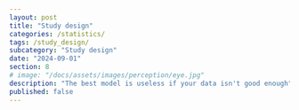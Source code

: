 ```yaml
---
layout: post
title: "Study design"
categories: /statistics/
tags: /study_design/
subcategory: "Study design"
date: "2024-09-01"
section: 8
# image: "/docs/assets/images/perception/eye.jpg"
description: "The best model is useless if your data isn't good enough"
published: false
---
```



